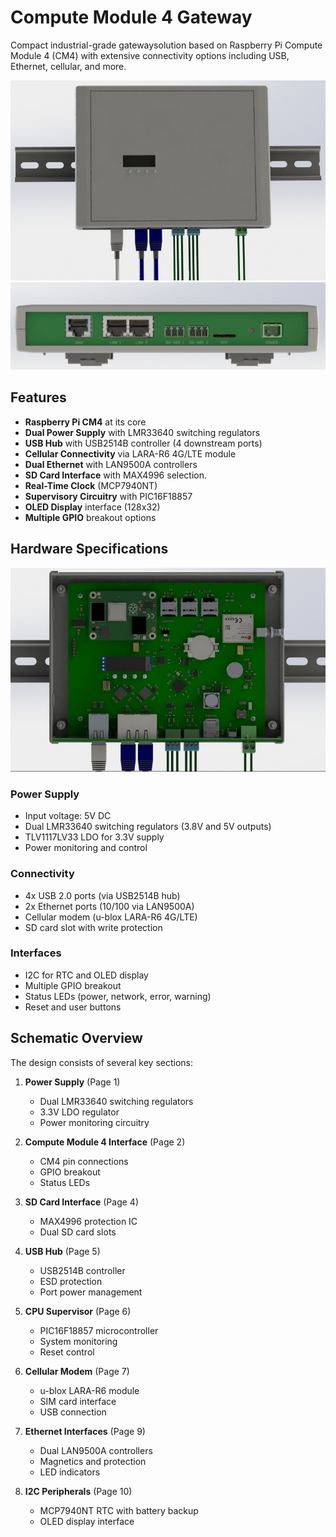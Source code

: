 
# Compute Module 4 Gateway

Compact industrial-grade gatewaysolution based on Raspberry Pi Compute Module 4 (CM4) with extensive connectivity options including USB, Ethernet, cellular, and more.

![Gateway Overview](1.png)
![Gateway Overview](2.png)
## Features

- **Raspberry Pi CM4** at its core
- **Dual Power Supply** with LMR33640 switching regulators
- **USB Hub** with USB2514B controller (4 downstream ports)
- **Cellular Connectivity** via LARA-R6 4G/LTE module
- **Dual Ethernet** with LAN9500A controllers
- **SD Card Interface** with MAX4996 selection.
- **Real-Time Clock** (MCP7940NT)
- **Supervisory Circuitry** with PIC16F18857
- **OLED Display** interface (128x32)
- **Multiple GPIO** breakout options

## Hardware Specifications
![Gateway Overview](3.png)
### Power Supply
- Input voltage: 5V DC
- Dual LMR33640 switching regulators (3.8V and 5V outputs)
- TLV1117LV33 LDO for 3.3V supply
- Power monitoring and control

### Connectivity
- 4x USB 2.0 ports (via USB2514B hub)
- 2x Ethernet ports (10/100 via LAN9500A)
- Cellular modem (u-blox LARA-R6 4G/LTE)
- SD card slot with write protection

### Interfaces
- I2C for RTC and OLED display
- Multiple GPIO breakout
- Status LEDs (power, network, error, warning)
- Reset and user buttons

## Schematic Overview

The design consists of several key sections:

1. **Power Supply** (Page 1)
   - Dual LMR33640 switching regulators
   - 3.3V LDO regulator
   - Power monitoring circuitry

2. **Compute Module 4 Interface** (Page 2)
   - CM4 pin connections
   - GPIO breakout
   - Status LEDs

3. **SD Card Interface** (Page 4)
   - MAX4996 protection IC
   - Dual SD card slots

4. **USB Hub** (Page 5)
   - USB2514B controller
   - ESD protection
   - Port power management

5. **CPU Supervisor** (Page 6)
   - PIC16F18857 microcontroller
   - System monitoring
   - Reset control

6. **Cellular Modem** (Page 7)
   - u-blox LARA-R6 module
   - SIM card interface
   - USB connection

7. **Ethernet Interfaces** (Page 9)
   - Dual LAN9500A controllers
   - Magnetics and protection
   - LED indicators

8. **I2C Peripherals** (Page 10)
   - MCP7940NT RTC with battery backup
   - OLED display interface
